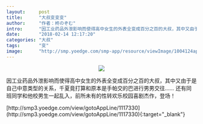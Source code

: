 ```yaml
---
layout:     post
title:      "大叔变变变"
author:     "作者：柊のぞむ"
intro:      "因工业药品外泄影响而使得高中女生的外表全变成百分之百的大叔，其中又由于是自己中意类型的关系，千夏竟打算和原本是手帕交的巴进行男男交往…… 还有同班同学和他校男生一起乱入，前所未有的性转欢乐校园喜剧杰作，登场！"
date:       "2018-02-14 12:17:20"
categories: "大叔"
tags:       "变"
image:      "http://smp.yoedge.com/smp-app/resource/viewImage/1004124appline.png"
---
```

<div style="text-align: center">
<p><img src="http://smp.yoedge.com/smp-app/resource/viewImage/1004124appline.png"/></p>
</div>
<p class="post-meta">
<span>因工业药品外泄影响而使得高中女生的外表全变成百分之百的大叔，其中又由于是自己中意类型的关系，千夏竟打算和原本是手帕交的巴进行男男交往…… 还有同班同学和他校男生一起乱入，前所未有的性转欢乐校园喜剧杰作，登场！</span>
</p>
[http://smp3.yoedge.com/view/gotoAppLine/1117330](http://smp3.yoedge.com/view/gotoAppLine/1117330){:target="_blank"}


